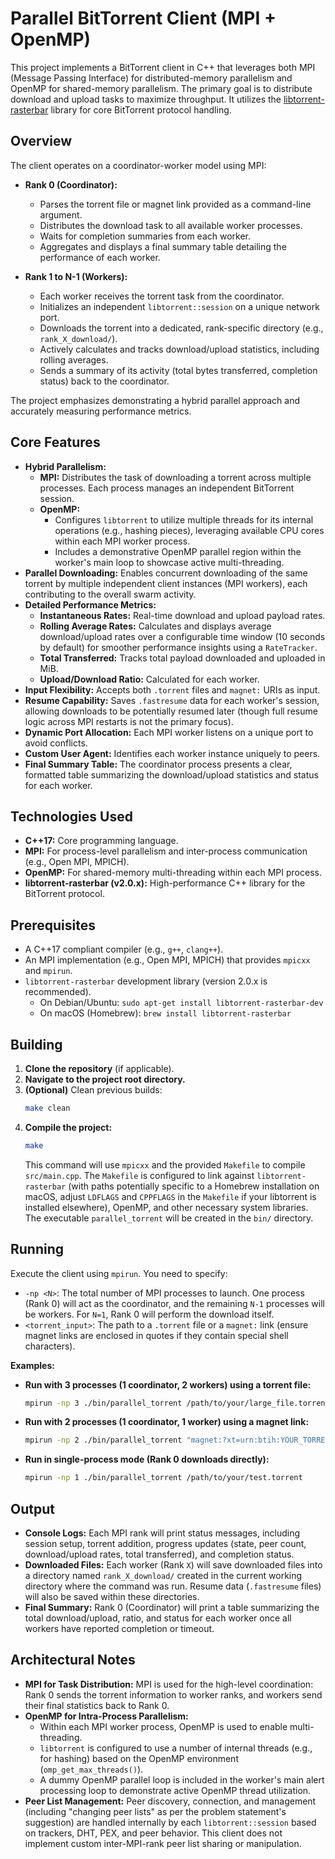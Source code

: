 # Parallel BitTorrent Client (MPI + OpenMP)

This project implements a BitTorrent client in C++ that leverages both MPI (Message Passing Interface) for distributed-memory parallelism and OpenMP for shared-memory parallelism. The primary goal is to distribute download and upload tasks to maximize throughput. It utilizes the [libtorrent-rasterbar](https://www.libtorrent.org/) library for core BitTorrent protocol handling.

## Overview

The client operates on a coordinator-worker model using MPI:

*   **Rank 0 (Coordinator):**
    *   Parses the torrent file or magnet link provided as a command-line argument.
    *   Distributes the download task to all available worker processes.
    *   Waits for completion summaries from each worker.
    *   Aggregates and displays a final summary table detailing the performance of each worker.
      
*   **Rank 1 to N-1 (Workers):**
    *   Each worker receives the torrent task from the coordinator.
    *   Initializes an independent `libtorrent::session` on a unique network port.
    *   Downloads the torrent into a dedicated, rank-specific directory (e.g., `rank_X_download/`).
    *   Actively calculates and tracks download/upload statistics, including rolling averages.
    *   Sends a summary of its activity (total bytes transferred, completion status) back to the coordinator.

The project emphasizes demonstrating a hybrid parallel approach and accurately measuring performance metrics.

## Core Features

*   **Hybrid Parallelism:**
    *   **MPI:** Distributes the task of downloading a torrent across multiple processes. Each process manages an independent BitTorrent session.
    *   **OpenMP:**
        *   Configures `libtorrent` to utilize multiple threads for its internal operations (e.g., hashing pieces), leveraging available CPU cores within each MPI worker process.
        *   Includes a demonstrative OpenMP parallel region within the worker's main loop to showcase active multi-threading.
*   **Parallel Downloading:** Enables concurrent downloading of the same torrent by multiple independent client instances (MPI workers), each contributing to the overall swarm activity.
*   **Detailed Performance Metrics:**
    *   **Instantaneous Rates:** Real-time download and upload payload rates.
    *   **Rolling Average Rates:** Calculates and displays average download/upload rates over a configurable time window (10 seconds by default) for smoother performance insights using a `RateTracker`.
    *   **Total Transferred:** Tracks total payload downloaded and uploaded in MiB.
    *   **Upload/Download Ratio:** Calculated for each worker.
*   **Input Flexibility:** Accepts both `.torrent` files and `magnet:` URIs as input.
*   **Resume Capability:** Saves `.fastresume` data for each worker's session, allowing downloads to be potentially resumed later (though full resume logic across MPI restarts is not the primary focus).
*   **Dynamic Port Allocation:** Each MPI worker listens on a unique port to avoid conflicts.
*   **Custom User Agent:** Identifies each worker instance uniquely to peers.
*   **Final Summary Table:** The coordinator process presents a clear, formatted table summarizing the download/upload statistics and status for each worker.

## Technologies Used

*   **C++17:** Core programming language.
*   **MPI:** For process-level parallelism and inter-process communication (e.g., Open MPI, MPICH).
*   **OpenMP:** For shared-memory multi-threading within each MPI process.
*   **libtorrent-rasterbar (v2.0.x):** High-performance C++ library for the BitTorrent protocol.

## Prerequisites

*   A C++17 compliant compiler (e.g., `g++`, `clang++`).
*   An MPI implementation (e.g., Open MPI, MPICH) that provides `mpicxx` and `mpirun`.
*   `libtorrent-rasterbar` development library (version 2.0.x is recommended).
    *   On Debian/Ubuntu: `sudo apt-get install libtorrent-rasterbar-dev`
    *   On macOS (Homebrew): `brew install libtorrent-rasterbar`

## Building

1.  **Clone the repository** (if applicable).
2.  **Navigate to the project root directory.**
3.  **(Optional)** Clean previous builds:
    ```bash
    make clean
    ```
4.  **Compile the project:**
    ```bash
    make
    ```
    This command will use `mpicxx` and the provided `Makefile` to compile `src/main.cpp`. The `Makefile` is configured to link against `libtorrent-rasterbar` (with paths potentially specific to a Homebrew installation on macOS, adjust `LDFLAGS` and `CPPFLAGS` in the `Makefile` if your libtorrent is installed elsewhere), OpenMP, and other necessary system libraries. The executable `parallel_torrent` will be created in the `bin/` directory.

## Running

Execute the client using `mpirun`. You need to specify:
*   `-np <N>`: The total number of MPI processes to launch. One process (Rank 0) will act as the coordinator, and the remaining `N-1` processes will be workers. For `N=1`, Rank 0 will perform the download itself.
*   `<torrent_input>`: The path to a `.torrent` file or a `magnet:` link (ensure magnet links are enclosed in quotes if they contain special shell characters).

**Examples:**

*   **Run with 3 processes (1 coordinator, 2 workers) using a torrent file:**
    ```bash
    mpirun -np 3 ./bin/parallel_torrent /path/to/your/large_file.torrent
    ```

*   **Run with 2 processes (1 coordinator, 1 worker) using a magnet link:**
    ```bash
    mpirun -np 2 ./bin/parallel_torrent "magnet:?xt=urn:btih:YOUR_TORRENT_HASH&dn=Example+Torrent"
    ```

*   **Run in single-process mode (Rank 0 downloads directly):**
    ```bash
    mpirun -np 1 ./bin/parallel_torrent /path/to/your/test.torrent
    ```

## Output

*   **Console Logs:** Each MPI rank will print status messages, including session setup, torrent addition, progress updates (state, peer count, download/upload rates, total transferred), and completion status.
*   **Downloaded Files:** Each worker (Rank `X`) will save downloaded files into a directory named `rank_X_download/` created in the current working directory where the command was run. Resume data (`.fastresume` files) will also be saved within these directories.
*   **Final Summary:** Rank 0 (Coordinator) will print a table summarizing the total download/upload, ratio, and status for each worker once all workers have reported completion or timeout.

## Architectural Notes

*   **MPI for Task Distribution:** MPI is used for the high-level coordination: Rank 0 sends the torrent information to worker ranks, and workers send their final statistics back to Rank 0.
*   **OpenMP for Intra-Process Parallelism:**
    *   Within each MPI worker process, OpenMP is used to enable multi-threading.
    *   `libtorrent` is configured to use a number of internal threads (e.g., for hashing) based on the OpenMP environment (`omp_get_max_threads()`).
    *   A dummy OpenMP parallel loop is included in the worker's main alert processing loop to demonstrate active OpenMP thread utilization.
*   **Peer List Management:** Peer discovery, connection, and management (including "changing peer lists" as per the problem statement's suggestion) are handled internally by each `libtorrent::session` based on trackers, DHT, PEX, and peer behavior. This client does not implement custom inter-MPI-rank peer list sharing or manipulation.
